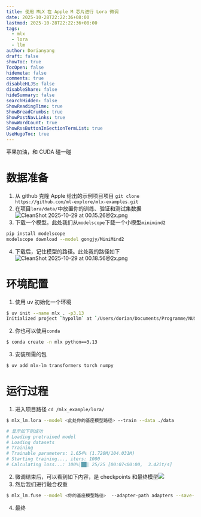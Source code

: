 ```yaml
---
title: 使用 MLX 在 Apple M 芯片进行 Lora 微调
date: 2025-10-28T22:22:36+08:00
lastmod: 2025-10-28T22:22:36+08:00
tags:
  - mlx
  - lora
  - llm
author: Dorianyang
draft: false
showToc: true
TocOpen: false
hidemeta: false
comments: true
disableHLJS: false
disableShare: false
hideSummary: false
searchHidden: false
ShowReadingTime: true
ShowBreadCrumbs: true
ShowPostNavLinks: true
ShowWordCount: true
ShowRssButtonInSectionTermList: true
UseHugoToc: true
---
```

苹果加油，和 CUDA 碰一碰
# 数据准备
1. 从 github 克隆 Apple 给出的示例项目项目
   `git clone https://github.com/ml-explore/mlx-examples.git`
2. 在项目`lora/data/`中放置你的训练、验证和测试集数据![CleanShot 2025-10-29 at 00.15.26@2x.png](https://s2.loli.net/2025/10/29/lpLI4gCXmvcq1Uk.png)
3. 下载一个模型。此处我们从`modelscope`下载一个小模型`minimind2`
```zsh
pip install modelscope
modelscope download --model gongjy/MiniMind2
```
4. 下载后，记住模型的路径。此处我的路径如下![CleanShot 2025-10-29 at 00.18.56@2x.png](https://s2.loli.net/2025/10/29/AMzUcXeZ1dSrPIG.png)
# 环境配置
1. 使用 uv 初始化一个环境
```zsh
$ uv init --name mlx . -p3.13 
Initialized project `hypollm` at `/Users/dorian/Documents/Programme/NUS311/model_test`
```
2. 你也可以使用`conda`
```zsh
$ conda create -n mlx python==3.13
```
3. 安装所需的包
```zsh
$ uv add mlx-lm transformers torch numpy
```
# 运行过程
 1. 进入项目路径 `cd /mlx_example/lora/`
```zsh
$ mlx_lm.lora --model <此处你的基座模型路径> --train --data ./data

# 显示如下则成功
# Loading pretrained model
# Loading datasets
# Training
# Trainable parameters: 1.654% (1.720M/104.031M)
# Starting training..., iters: 1000
# Calculating loss...: 100%|██| 25/25 [00:07<00:00,  3.42it/s]
```
2. 微调结束后，可以看到如下内容，是 checkpoints 和最终模型![](https://s2.loli.net/2025/10/29/Uar8DLKH2n7yJ4Z.png)
3. 然后我们进行融合权重
```zsh
$ mlx_lm.fuse --model <你的基座模型路径>  --adapter-path adapters --save-path minicausal
```
4. 最终